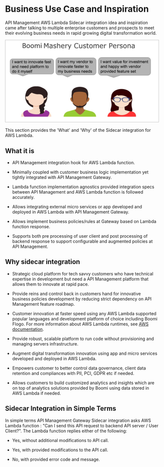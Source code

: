 ﻿---
sidebar_position: 2
---

# Business Use Case and Inspiration

<head>
  <meta name="guidename" content="API Management"/>
  <meta name="context" content="GUID-c54edc9d-2f03-4761-9595-20ca404b66c7"/>
</head>

API Management AWS Lambda Sidecar integration idea and inspiration came after talking to multiple enterprise customers and prospects to meet their evolving business needs in rapid growing digital transformation world. 

![](../../../Images/aws_lambda_sidecare_connector_customer_persona.jpg)

This section provides the 'What' and 'Why' of the Sidecar integration for AWS Lambda. 

## What it is

- API Management integration hook for AWS Lambda function. 

- Minimally coupled with customer business logic implementation yet tightly integrated with API Management Gateway. 

- Lambda function implementation agnostics provided integration specs between API Management and AWS Lambda function is followed accurately. 

- Allows integrating external micro services or app developed and deployed in AWS Lambda with API Management Gateway. 

- Allows implement business policies/rules at Gateway based on Lambda function response.

- Supports both pre processing of user client and post processing of backend response to support configurable and augmented policies at API Management.

## Why sidecar integration

- Strategic cloud platform for tech savvy customers who have technical expertise in development but need a API Management platform that allows them to innovate at rapid pace. 

- Provide reins and control back in customers hand for innovative business policies development by reducing strict dependency on API Management feature roadmap. 

- Customer innovation at faster speed using any AWS Lambda supported popular languages and development platform of choice including Boomi Flogo. For more information about AWS Lambda runtimes, see [AWS documentation](https://docs.aws.amazon.com/lambda/latest/dg/lambda-runtimes.html). 

- Provide robust, scalable platform to run code without provisioning and managing servers infrastructure. 

- Augment digital transformation innovation using app and micro services developed and deployed in AWS Lambda. 

- Empowers customer to better control data governance, client data retention and compliances with PII, PCI, GDPR etc if needed. 

- Allows customers to build customized analytics and insights which are on top of analytics solutions provided by Boomi using data stored in AWS Lambda if needed. 

## Sidecar Integration in Simple Terms

In simple terms API Management Gateway Sidecar integration asks AWS Lambda function : "Can I send this API request to backend API server / User Client?". The Lambda function replies either of the following: 

- Yes, without additional modifications to API call.

- Yes, with provided modifications to the API call.

- No, with provided error code and message. 
